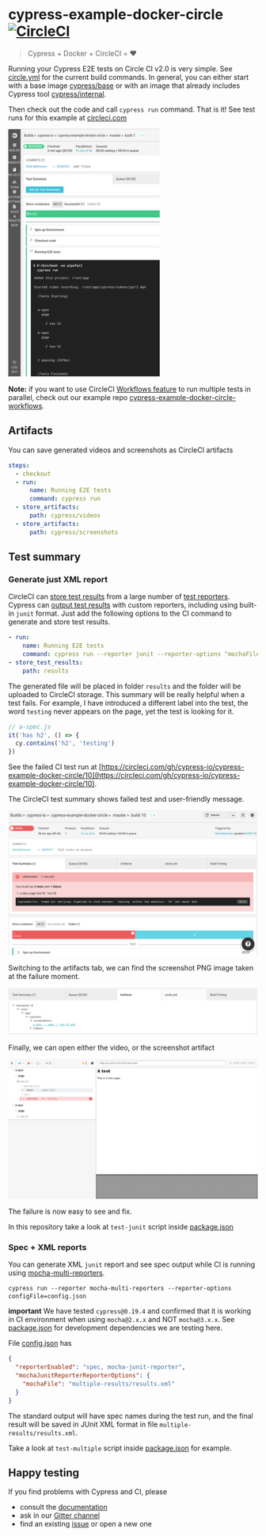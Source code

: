 # cypress-example-docker-circle [![CircleCI](https://circleci.com/gh/cypress-io/cypress-example-docker-circle.svg?style=svg)](https://circleci.com/gh/cypress-io/cypress-example-docker-circle)

> Cypress + Docker + CircleCI = ❤️

Running your Cypress E2E tests on Circle CI v2.0 is very simple.
See [circle.yml](circle.yml) for the current build commands.
In general, you can either start with a base image
[cypress/base](https://hub.docker.com/r/cypress/base/)
or with an image that already includes Cypress tool
[cypress/internal](https://hub.docker.com/r/cypress/internal/).

Then check out the code and call `cypress run` command. That is it!
See test runs for this example at
[circleci.com](https://circleci.com/gh/cypress-io/cypress-example-docker-circle)

<img src="screenshots/circle.png" height="500" />

**Note:** if you want to use CircleCI [Workflows feature][workflows] to run
multiple tests in parallel, check out our example repo
[cypress-example-docker-circle-workflows][workflows-repo].

[workflows]: https://circleci.com/docs/2.0/workflows/
[workflows-repo]: https://github.com/cypress-io/cypress-example-docker-circle-workflows

## Artifacts

You can save generated videos and screenshots as CircleCI artifacts

```yaml
steps:
  - checkout
  - run:
      name: Running E2E tests
      command: cypress run
  - store_artifacts:
      path: cypress/videos
  - store_artifacts:
      path: cypress/screenshots
```

## Test summary

### Generate just XML report

CircleCI can [store test results](https://circleci.com/docs/2.0/configuration-reference/#store_test_results)
from a large number of [test reporters](https://circleci.com/docs/1.0/test-metadata/#metadata-collection-in-custom-test-steps).
Cypress can [output test results](https://on.cypress.io/reporters)
with custom reporters, including using built-in `junit` format.
Just add the following options to the CI command to generate and store test
results.

```yaml
- run:
    name: Running E2E tests
    command: cypress run --reporter junit --reporter-options "mochaFile=results/my-test-output.xml"
- store_test_results:
    path: results
```

The generated file will be placed in folder `results` and the folder will be
uploaded to CircleCI storage. This summary will be really helpful when a test
fails. For example, I have introduced a different label into the test, the
word `testing` never appears on the page, yet the test is looking for it.

```js
// a-spec.js
it('has h2', () => {
  cy.contains('h2', 'testing')
})
```

See the failed CI test run at
[https://circleci.com/gh/cypress-io/cypress-example-docker-circle/10](https://circleci.com/gh/cypress-io/cypress-example-docker-circle/10).

The CircleCI test summary shows failed test and user-friendly message.

![Failed test message](screenshots/failed-test-summary.png)

Switching to the artifacts tab, we can find the screenshot PNG image taken
at the failure moment.

![Failed test artifact](screenshots/failed-test-screenshot-artifact.png)

Finally, we can open either the video, or the screenshot artifact

![Failed to find "testing" H2 element](screenshots/failed-screenshot.png)

The failure is now easy to see and fix.

In this repository take a look at `test-junit` script inside [package.json](package.json)

### Spec + XML reports

You can generate XML `junit` report and see spec output while CI is running
using [mocha-multi-reporters](https://github.com/stanleyhlng/mocha-multi-reporters).

```text
cypress run --reporter mocha-multi-reporters --reporter-options configFile=config.json
```

**important** We have tested `cypress@0.19.4` and confirmed that it is working in CI
environment when using `mocha@2.x.x` and NOT `mocha@3.x.x`. See [package.json](package.json)
for development dependencies we are testing here.

File [config.json](config.json) has

```json
{
  "reporterEnabled": "spec, mocha-junit-reporter",
  "mochaJunitReporterReporterOptions": {
    "mochaFile": "multiple-results/results.xml"
  }
}
```

The standard output will have spec names during the test run, and the final result will be
saved in JUnit XML format in file `multiple-results/results.xml`.

Take a look at `test-multiple` script inside [package.json](package.json) for example.

## Happy testing

If you find problems with Cypress and CI, please

- consult the [documentation](https://on.cypress.io)
- ask in our [Gitter channel](https://gitter.im/cypress-io/cypress)
- find an existing [issue](https://github.com/cypress-io/cypress/issues)
  or open a new one
